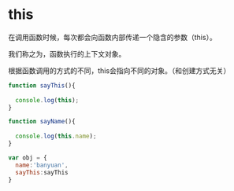 # this



在调用函数时候，每次都会向函数内部传递一个隐含的参数（this）。

我们称之为，函数执行的上下文对象。

根据函数调用的方式的不同，this会指向不同的对象。（和创建方式无关）

```javascript
function sayThis(){
  
  console.log(this);
}

function sayName(){
  
  console.log(this.name);
}

var obj = {
  name:'banyuan',
  sayThis:sayThis
}
```

